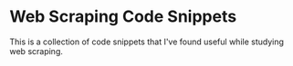 # Web Scraping Code Snippets
This is a collection of code snippets that I've found useful while studying web scraping.
